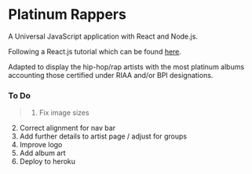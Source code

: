 # Platinum Rappers

A Universal JavaScript application with React and Node.js.

Following a React.js tutorial which can be found [here](https://scotch.io/tutorials/react-on-the-server-for-beginners-build-a-universal-react-and-node-app).

Adapted to display the hip-hop/rap artists with the most platinum albums accounting those certified under RIAA and/or BPI designations.

### To Do

>1. Fix image sizes
2. Correct alignment for nav bar
3. Add further details to artist page / adjust for groups
4. Improve logo
5. Add album art
6. Deploy to heroku
